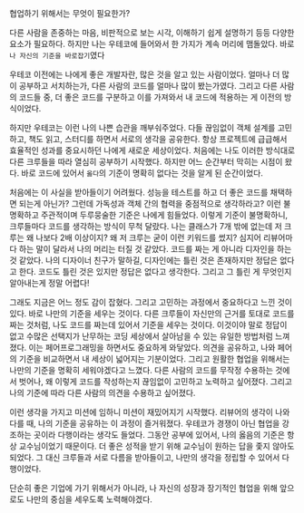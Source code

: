 협업하기 위해서는 무엇이 필요한가?

다른 사람을 존중하는 마음, 비판적으로 보는 시각, 이해하기 쉽게 설명하기 등등 다양한 요소가 필요하다. 하지만 나는 우테코에 들어와서 한 가지가 계속 머리에 맴돌았다. 바로 `나 자신의 기준을 바로잡기`였다

우테코 이전에는 나에게 좋은 개발자란, 많은 것을 알고 있는 사람이었다. 얼마나 더 많이 공부하고 서치하는가, 다른 사람의 코드를 얼마나 많이 봤는가였다. 그리고 다른 사람의 코드들 중, 더 좋은 코드를 구분하고 이를 가져와서 내 코드에 적용하는 게 이전의 방식이었다.

하지만 우테코는 이런 나의 나쁜 습관을 깨부숴주었다. 다들 끊임없이 객체 설계를 고민하고, 책도 읽고, 스터디를 하면서 서로의 생각을 공유한다. 항상 프로젝트에 급급해서 효율적인 성과를 중요시하던 나에게 새로운 세상이었다. 처음에는 나도 이러한 방식대로 다른 크루들을 따라 열심히 공부하기 시작했다. 하지만 어느 순간부터 막히는 시점이 왔다. 바로 코드에 있어서 `옳다`의 기준이 명확히 없다는 것을 알게 된 순간이었다.

처음에는 이 사실을 받아들이기 어려웠다. 성능을 테스트를 하고 더 좋은 코드를 채택하면 되는게 아닌가? 그런데 가독성과 객체 간의 협력을 중점적으로 생각하라고? 이런 불명확하고 주관적이며 두루뭉술한 기준은 나에게 힘들었다. 이렇게 기준이 불명확하니, 크루들마다 코드를 생각하는 방식이 무척 달랐다. 나는 클래스가 7개 밖에 없는데 저 크루는 왜 나보다 2배 이상이지? 왜 저 크루는 굳이 이런 키워드를 썼지? 심지어 리뷰어마다 하는 말이 달라서 나의 머리는 터질 것 같았다.
코드를 짜는 게 아니라 디자인을 하는 것 같았다. 나의 디자이너 친구가 말하길, 디자인에는 틀린 것은 존재하지만 정답은 없다고 한다. 코드도 틀린 것은 있지만 정답은 없다고 생각한다. 그리고 그 틀린 게 무엇인지 알아내는게 정말 어렵다!

그래도 지금은 어느 정도 감이 잡혔다.
그리고 고민하는 과정에서 중요하다고 느낀 것이 있다. 바로 나만의 기준을 세우는 것이다. 다른 크루들이 자신만의 근거를 토대로 코드를 짜는 것처럼, 나도 코드를 짜는데 있어서 기준을 세우는 것이다. 이것이야 말로 정답이 없고 수많은 선택지가 난무하는 코딩 세상에서 살아남을 수 있는 유일한 방법처럼 느껴졌다. 이는 페어프로그래밍을 하면서도 중요하게 와닿았다. 의견을 공유하고, 나와 페어의 기준을 비교하면서 내 세상이 넓어지는 기분이었다. 그리고 원활한 협업을 위해서는 나만의 기준을 명확히 세워야겠다고 느꼈다. 다른 사람의 코드를 무작정 수용하는 것에서 벗어나, 왜 이렇게 코드를 작성하는지 끊임없이 고민하고 노력하고 싶어졌다. 그리고 나의 기준에 따라 다른 사람의 의견을 수용하고 싶어졌다.

이런 생각을 가지고 미션에 임하니 미션이 재밌어지기 시작했다. 리뷰어의 생각이 나와 다를 때, 나의 기준을 공유하는 이 과정이 즐거워졌다. 우테코가 경쟁이 아닌 협업을 강조하는 곳이라 다행이라는 생각도 들었다. 그동안 공부에 있어서, 나의 옳음의 기준은 항상 교수님이었기 때문이다. 더 좋은 성적을 받기 위해 교수님이 원하는 답을 좇지 않아도 되었다.
그 대신 크루들과 서로 다름을 받아들이고, 나만의 생각을 정립할 수 있어서 다행이었다.

단순히 좋은 기업에 가기 위해서가 아니라, 나 자신의 성장과 장기적인 협업을 위해 앞으로도 나만의 중심을 세우도록 노력해야겠다.
